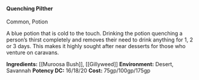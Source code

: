 #### Quenching Pilther
Common, Potion

A blue potion that is cold to the touch. Drinking the potion quenching a person’s thirst completely and removes their need to drink anything for 1, 2 or 3 days. This makes it highly sought after near desserts for those who venture on caravans. 

**Ingredients:** [[Muroosa Bush]], [[Gillyweed]]
**Environment:** Desert, Savannah
**Potency DC:** 16/18/20
**Cost:** 75gp/100gp/175gp

